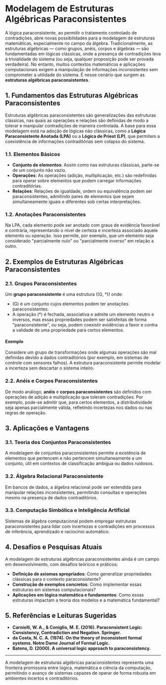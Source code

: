 # Modelagem de Estruturas Algébricas Paraconsistentes

A lógica paraconsistente, ao permitir o tratamento controlado de contradições, abre novas possibilidades para a modelagem de estruturas matemáticas, especialmente no campo da álgebra. Tradicionalmente, as estruturas algébricas — como grupos, anéis, corpos e álgebras — são fundamentadas em lógicas clássicas, onde a presença de contradições leva à trivialidade do sistema (ou seja, qualquer proposição pode ser provada verdadeira). No entanto, muitos contextos matemáticos e aplicações computacionais exigem a manipulação de informações inconsistentes sem comprometer a utilidade do sistema. É nesse cenário que surgem as **estruturas algébricas paraconsistentes**.

## 1. Fundamentos das Estruturas Algébricas Paraconsistentes

Estruturas algébricas paraconsistentes são generalizações das estruturas clássicas, nas quais as operações e relações são definidas de modo a tolerar e manipular contradições de maneira controlada. A base para essa modelagem está na adoção de lógicas não clássicas, como a **Lógica Paraconsistente Anotada (LPA)** ou a **Lógica de Priest (LP)**, que permitem a coexistência de informações contraditórias sem colapso do sistema.

### 1.1. Elementos Básicos

- **Conjunto de elementos**: Assim como nas estruturas clássicas, parte-se de um conjunto não vazio.
- **Operações**: As operações (adição, multiplicação, etc.) são redefinidas para operar sobre elementos que podem carregar informações contraditórias.
- **Relações**: Relações de igualdade, ordem ou equivalência podem ser paraconsistentes, admitindo pares de elementos que sejam simultaneamente iguais e diferentes sob certas interpretações.

### 1.2. Anotações Paraconsistentes

Na LPA, cada elemento pode ser anotado com graus de evidência favorável e contrária, representando o nível de certeza e incerteza associado àquele elemento ou operação. Isso permite, por exemplo, que um elemento seja considerado "parcialmente nulo" ou "parcialmente inverso" em relação a outro.

## 2. Exemplos de Estruturas Algébricas Paraconsistentes

### 2.1. Grupos Paraconsistentes

Um **grupo paraconsistente** é uma estrutura \((G, *)\) onde:

- \(G\) é um conjunto cujos elementos podem ter anotações paraconsistentes.
- A operação \(*\) é fechada, associativa e admite um elemento neutro e inversos, mas essas propriedades podem ser satisfeitas de forma "paraconsistente", ou seja, podem coexistir evidências a favor e contra a validade de uma propriedade para certos elementos.

#### Exemplo

Considere um grupo de transformações onde algumas operações são mal definidas devido a dados contraditórios (por exemplo, em sistemas de controle com sensores falhos). A estrutura paraconsistente permite modelar a incerteza sem descartar o sistema inteiro.

### 2.2. Anéis e Corpos Paraconsistentes

De modo análogo, **anéis** e **corpos paraconsistentes** são definidos com operações de adição e multiplicação que toleram contradições. Por exemplo, pode-se admitir que, para certos elementos, a distributividade seja apenas parcialmente válida, refletindo incertezas nos dados ou nas regras de operação.

## 3. Aplicações e Vantagens

### 3.1. Teoria dos Conjuntos Paraconsistentes

A modelagem de conjuntos paraconsistentes permite a existência de elementos que pertencem e não pertencem simultaneamente a um conjunto, útil em contextos de classificação ambígua ou dados ruidosos.

### 3.2. Álgebra Relacional Paraconsistente

Em bancos de dados, a álgebra relacional pode ser estendida para manipular relações inconsistentes, permitindo consultas e operações mesmo na presença de dados contraditórios.

### 3.3. Computação Simbólica e Inteligência Artificial

Sistemas de álgebra computacional podem empregar estruturas paraconsistentes para lidar com incertezas e contradições em processos de inferência, aprendizado e raciocínio automático.

## 4. Desafios e Pesquisas Atuais

A modelagem de estruturas algébricas paraconsistentes ainda é um campo em desenvolvimento, com desafios teóricos e práticos:

- **Definição de axiomas apropriados**: Como generalizar propriedades clássicas para o contexto paraconsistente?
- **Construção de exemplos concretos**: Como implementar essas estruturas em sistemas computacionais?
- **Aplicações em lógica matemática e fundamentos**: Como essas estruturas impactam a teoria dos modelos e a matemática fundamental?

## 5. Referências e Leituras Sugeridas

- **Carnielli, W. A., & Coniglio, M. E. (2016). Paraconsistent Logic: Consistency, Contradiction and Negation. Springer.**
- **da Costa, N. C. A. (1974). On the theory of inconsistent formal systems. Notre Dame Journal of Formal Logic.**
- **Batens, D. (2000). A universal logic approach to paraconsistency.**

---

A modelagem de estruturas algébricas paraconsistentes representa uma fronteira promissora entre lógica, matemática e ciência da computação, permitindo o avanço de sistemas capazes de operar de forma robusta em ambientes incertos e contraditórios.